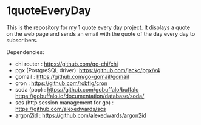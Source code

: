 # 1quoteEveryDay
This is the repository for my 1 quote every day project. It displays a quote on the web page and sends an email with the quote of the day every day to subscribers.

Dependencies:
- chi router : https://github.com/go-chi/chi
- pgx (PostgreSQL driver): https://github.com/jackc/pgx/v4
- gomail : https://github.com/go-gomail/gomail
- cron : https://github.com/robfig/cron
- soda (pop) : https://github.com/gobuffalo/buffalo https://gobuffalo.io/documentation/database/soda/
- scs  (http session management for go) : https://github.com/alexedwards/scs
- argon2id : https://github.com/alexedwards/argon2id

